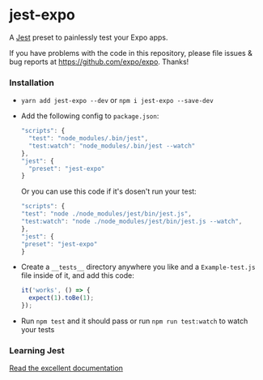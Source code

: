 # jest-expo

A [Jest](https://facebook.github.io/jest/) preset to painlessly test your Expo apps.

If you have problems with the code in this repository, please file issues & bug reports
at https://github.com/expo/expo. Thanks!

### Installation

- `yarn add jest-expo --dev` or `npm i jest-expo --save-dev`
- Add the following config to `package.json`:

  ```js
  "scripts": {
    "test": "node_modules/.bin/jest",
    "test:watch": "node_modules/.bin/jest --watch"
  },
  "jest": {
    "preset": "jest-expo"
  }
  ```
  Or you can use this code if it's dosen't run your test:
    ```js
  "scripts": {
    "test": "node ./node_modules/jest/bin/jest.js",
    "test:watch": "node ./node_modules/jest/bin/jest.js --watch",
  },
  "jest": {
    "preset": "jest-expo"
  }

- Create a `__tests__` directory anywhere you like and a `Example-test.js` file inside of it, and add this code:

  ```js
  it('works', () => {
    expect(1).toBe(1);
  });
  ```

- Run `npm test` and it should pass or run `npm run test:watch` to watch your tests

### Learning Jest

[Read the excellent documentation](https://facebook.github.io/jest/)
